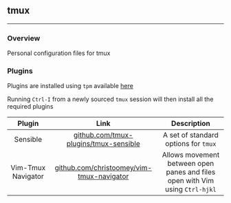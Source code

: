 ## tmux
---
### Overview
Personal configuration files for tmux

### Plugins
Plugins are installed using `tpm` available [here](https://github.com/tmux-plugins/tpm)

Running `Ctrl-I` from a newly sourced `tmux` session will then install all the required
plugins

| Plugin | Link | Description |
| :---: | :---: | :---: |
| Sensible | [github.com/tmux-plugins/tmux-sensible](https://github.com/tmux-plugins/tmux-sensible) | A set of standard options for `tmux` |
| Vim-Tmux Navigator | [github.com/christoomey/vim-tmux-navigator](https://github.com/christoomey/vim-tmux-navigator) | Allows movement between open panes and files open with Vim using `Ctrl-hjkl` |
